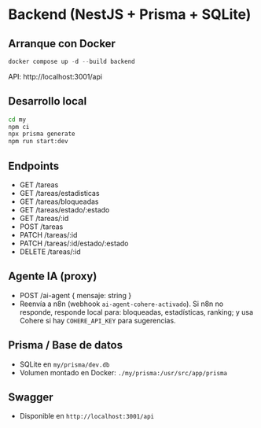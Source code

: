 # Backend (NestJS + Prisma + SQLite)

## Arranque con Docker

```powershell
docker compose up -d --build backend
```

API: http://localhost:3001/api

## Desarrollo local

```bash
cd my
npm ci
npx prisma generate
npm run start:dev
```

## Endpoints

- GET /tareas
- GET /tareas/estadisticas
- GET /tareas/bloqueadas
- GET /tareas/estado/:estado
- GET /tareas/:id
- POST /tareas
- PATCH /tareas/:id
- PATCH /tareas/:id/estado/:estado
- DELETE /tareas/:id

## Agente IA (proxy)

- POST /ai-agent { mensaje: string }
- Reenvía a n8n (webhook `ai-agent-cohere-activado`). Si n8n no responde, responde local para: bloqueadas, estadísticas, ranking; y usa Cohere si hay `COHERE_API_KEY` para sugerencias.

## Prisma / Base de datos

- SQLite en `my/prisma/dev.db`
- Volumen montado en Docker: `./my/prisma:/usr/src/app/prisma`

## Swagger

- Disponible en `http://localhost:3001/api`
